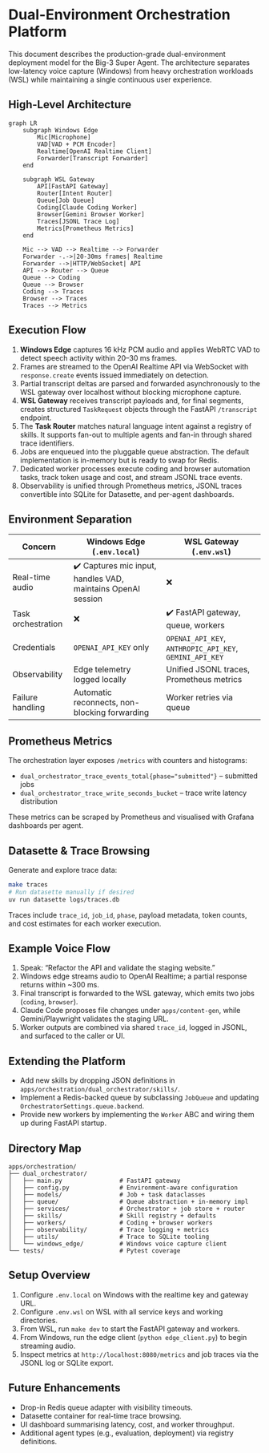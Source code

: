 # Dual-Environment Orchestration Platform

This document describes the production-grade dual-environment deployment model for the Big-3 Super Agent. The architecture separates low-latency voice capture (Windows) from heavy orchestration workloads (WSL) while maintaining a single continuous user experience.

## High-Level Architecture

```mermaid
graph LR
    subgraph Windows Edge
        Mic[Microphone]
        VAD[VAD + PCM Encoder]
        Realtime[OpenAI Realtime Client]
        Forwarder[Transcript Forwarder]
    end

    subgraph WSL Gateway
        API[FastAPI Gateway]
        Router[Intent Router]
        Queue[Job Queue]
        Coding[Claude Coding Worker]
        Browser[Gemini Browser Worker]
        Traces[JSONL Trace Log]
        Metrics[Prometheus Metrics]
    end

    Mic --> VAD --> Realtime --> Forwarder
    Forwarder -.->|20-30ms frames| Realtime
    Forwarder -->|HTTP/WebSocket| API
    API --> Router --> Queue
    Queue --> Coding
    Queue --> Browser
    Coding --> Traces
    Browser --> Traces
    Traces --> Metrics
```

## Execution Flow

1. **Windows Edge** captures 16 kHz PCM audio and applies WebRTC VAD to detect speech activity within 20–30 ms frames.
2. Frames are streamed to the OpenAI Realtime API via WebSocket with `response.create` events issued immediately on detection.
3. Partial transcript deltas are parsed and forwarded asynchronously to the WSL gateway over localhost without blocking microphone capture.
4. **WSL Gateway** receives transcript payloads and, for final segments, creates structured `TaskRequest` objects through the FastAPI `/transcript` endpoint.
5. The **Task Router** matches natural language intent against a registry of skills. It supports fan-out to multiple agents and fan-in through shared trace identifiers.
6. Jobs are enqueued into the pluggable queue abstraction. The default implementation is in-memory but is ready to swap for Redis.
7. Dedicated worker processes execute coding and browser automation tasks, track token usage and cost, and stream JSONL trace events.
8. Observability is unified through Prometheus metrics, JSONL traces convertible into SQLite for Datasette, and per-agent dashboards.

## Environment Separation

| Concern | Windows Edge (`.env.local`) | WSL Gateway (`.env.wsl`) |
| --- | --- | --- |
| Real-time audio | ✔️ Captures mic input, handles VAD, maintains OpenAI session | ❌ |
| Task orchestration | ❌ | ✔️ FastAPI gateway, queue, workers |
| Credentials | `OPENAI_API_KEY` only | `OPENAI_API_KEY`, `ANTHROPIC_API_KEY`, `GEMINI_API_KEY` |
| Observability | Edge telemetry logged locally | Unified JSONL traces, Prometheus metrics |
| Failure handling | Automatic reconnects, non-blocking forwarding | Worker retries via queue |

## Prometheus Metrics

The orchestration layer exposes `/metrics` with counters and histograms:

- `dual_orchestrator_trace_events_total{phase="submitted"}` – submitted jobs
- `dual_orchestrator_trace_write_seconds_bucket` – trace write latency distribution

These metrics can be scraped by Prometheus and visualised with Grafana dashboards per agent.

## Datasette & Trace Browsing

Generate and explore trace data:

```bash
make traces
# Run datasette manually if desired
uv run datasette logs/traces.db
```

Traces include `trace_id`, `job_id`, `phase`, payload metadata, token counts, and cost estimates for each worker execution.

## Example Voice Flow

1. Speak: “Refactor the API and validate the staging website.”
2. Windows edge streams audio to OpenAI Realtime; a partial response returns within ~300 ms.
3. Final transcript is forwarded to the WSL gateway, which emits two jobs (`coding`, `browser`).
4. Claude Code proposes file changes under `apps/content-gen`, while Gemini/Playwright validates the staging URL.
5. Worker outputs are combined via shared `trace_id`, logged in JSONL, and surfaced to the caller or UI.

## Extending the Platform

- Add new skills by dropping JSON definitions in `apps/orchestration/dual_orchestrator/skills/`.
- Implement a Redis-backed queue by subclassing `JobQueue` and updating `OrchestratorSettings.queue.backend`.
- Provide new workers by implementing the `Worker` ABC and wiring them up during FastAPI startup.

## Directory Map

```
apps/orchestration/
├── dual_orchestrator/
│   ├── main.py                # FastAPI gateway
│   ├── config.py              # Environment-aware configuration
│   ├── models/                # Job + task dataclasses
│   ├── queue/                 # Queue abstraction + in-memory impl
│   ├── services/              # Orchestrator + job store + router
│   ├── skills/                # Skill registry + defaults
│   ├── workers/               # Coding + browser workers
│   ├── observability/         # Trace logging + metrics
│   ├── utils/                 # Trace to SQLite tooling
│   └── windows_edge/          # Windows voice capture client
└── tests/                     # Pytest coverage
```

## Setup Overview

1. Configure `.env.local` on Windows with the realtime key and gateway URL.
2. Configure `.env.wsl` on WSL with all service keys and working directories.
3. From WSL, run `make dev` to start the FastAPI gateway and workers.
4. From Windows, run the edge client (`python edge_client.py`) to begin streaming audio.
5. Inspect metrics at `http://localhost:8080/metrics` and job traces via the JSONL log or SQLite export.

## Future Enhancements

- Drop-in Redis queue adapter with visibility timeouts.
- Datasette container for real-time trace browsing.
- UI dashboard summarising latency, cost, and worker throughput.
- Additional agent types (e.g., evaluation, deployment) via registry definitions.
